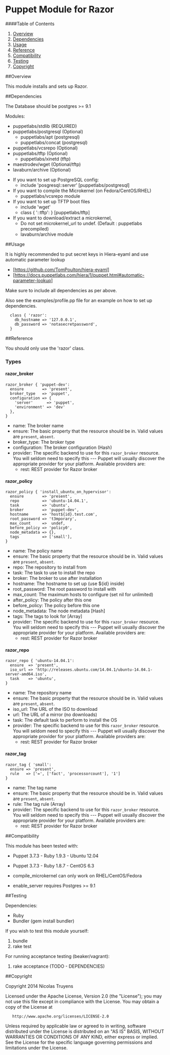 # Puppet Module for Razor

####Table of Contents

1. [Overview](#overview)
2. [Dependencies](#dependencies)
3. [Usage](#usage)
4. [Reference](#reference)
5. [Compatibility](#compatibility)
6. [Testing](#testing)
7. [Copyright](#copyright)

##Overview

This module installs and sets up Razor.

##Dependencies

The Database should be postgres >= 9.1

Modules:
- puppetlabs/stdlib (REQUIRED)
- puppetlabs/postgresql (Optional)
  * puppetlabs/apt (postgresql)
  * puppetlabs/concat (postgresql)
- puppetlabs/vcsrepo (Optional)
- puppetlabs/tftp (Optional)
  * puppetlabs/xinetd (tftp)
- maestrodev/wget (Optional/tftp)
- lavaburn/archive (Optional)

* If you want to set up PostgreSQL config:
  	- include 'posgresql::server'	[puppetlabs/postgresql]
* If you want to compile the Microkernel (on Fedora/CentOS/RHEL)
	- puppetlabs/vcsrepo module 
* If you want to set up TFTP boot files
	- include 'wget'
	- class { '::tftp': }		[puppetlabs/tftp]
* If you want to download/extract a microkernel, 
	- Do not set microkernel_url to undef. (Default : puppetlabs precompiled)
	- lavaburn/archive module	
	
##Usage
     
It is highly recommended to put secret keys in Hiera-eyaml and use automatic parameter lookup
* [https://github.com/TomPoulton/hiera-eyaml]
* [https://docs.puppetlabs.com/hiera/1/puppet.html#automatic-parameter-lookup]

Make sure to include all dependencies as per above.

Also see the examples/profile.pp file for an example on how to set up dependencies.   
     
```
  class { 'razor':
    db_hostname => '127.0.0.1',
    db_password => 'notasecretpassword',
  } 
```

##Reference

You should only use the 'razor' class.

### Types

#### razor_broker
```
razor_broker { 'puppet-dev':
  ensure        => 'present',
  broker_type   => 'puppet',
  configuration => {
    'server'      => 'puppet',
    'environment' => 'dev'
  },
}
```
- name: The broker name
- ensure: The basic property that the resource should be in.
          Valid values are `present`, `absent`.
- broker_type: The broker type
- configuration: The broker configuration (Hash)
- provider: The specific backend to use for this `razor_broker` resource. 
            You will seldom need to specify this --- Puppet will usually
            discover the appropriate provider for your platform.
            Available providers are:
  * rest: REST provider for Razor broker

#### razor_policy
```
razor_policy { 'install_ubuntu_on_hypervisor':
  ensure        => 'present',
  repo          => 'ubuntu-14.04.1',
  task          => 'ubuntu',
  broker        => 'puppet-dev',
  hostname      => 'host${id}.test.com',
  root_password => 't3mporary',
  max_count     =>  undef,
  before_policy => 'policy0',
  node_metadata => {},
  tags          => ['small'],
}
```
- name: The policy name
- ensure: The basic property that the resource should be in.
          Valid values are `present`, `absent`.
- repo: The repository to install from
- task: The task to use to install the repo
- broker: The broker to use after installation
- hostname: The hostname to set up (use ${id} inside)
- root_password: The root password to install with
- max_count: The maximum hosts to configure (set nil for unlimited)
- after_policy: The policy after this one
- before_policy: The policy before this one
- node_metadata: The node metadata [Hash]
- tags: The tags to look for [Array]
- provider: The specific backend to use for this `razor_broker` resource. 
            You will seldom need to specify this --- Puppet will usually
            discover the appropriate provider for your platform.
            Available providers are:
  * rest: REST provider for Razor broker

#### razor_repo
```
razor_repo { 'ubuntu-14.04.1':
  ensure  => 'present',
  iso_url => 'http://releases.ubuntu.com/14.04.1/ubuntu-14.04.1-server-amd64.iso',
  task    => 'ubuntu',
}
```
- name: The repository name
- ensure: The basic property that the resource should be in.
          Valid values are `present`, `absent`.
- iso_url: The URL of the ISO to download
- url: The URL of a mirror (no downloads)
- task: The default task to perform to install the OS
- provider: The specific backend to use for this `razor_broker` resource. 
            You will seldom need to specify this --- Puppet will usually
            discover the appropriate provider for your platform.
            Available providers are:
  * rest: REST provider for Razor broker

#### razor_tag
```
razor_tag { 'small':
  ensure => 'present',
  rule   => ['=', ['fact', 'processorcount'], '1']
}
```
- name: The tag name
- ensure: The basic property that the resource should be in.
          Valid values are `present`, `absent`.
- rule: The tag rule (Array)   
- provider: The specific backend to use for this `razor_broker` resource. 
            You will seldom need to specify this --- Puppet will usually
            discover the appropriate provider for your platform.
            Available providers are:
  * rest: REST provider for Razor broker

##Compatibility

This module has been tested with:
* Puppet 3.7.3 - Ruby 1.9.3 - Ubuntu 12.04
* Puppet 3.7.3 - Ruby 1.8.7 - CentOS 6.3

* compile_microkernel can only work on RHEL/CentOS/Fedora
* enable_server requires Postgres >= 9.1

##Testing

Dependencies:
- Ruby
- Bundler (gem install bundler)

If you wish to test this module yourself:
1. bundle
2. rake test

For running acceptance testing (beaker/vagrant):
1. rake acceptance
(TODO - DEPENDENCIES)

##Copyright

   Copyright 2014 Nicolas Truyens

   Licensed under the Apache License, Version 2.0 (the "License");
   you may not use this file except in compliance with the License.
   You may obtain a copy of the License at

       http://www.apache.org/licenses/LICENSE-2.0

   Unless required by applicable law or agreed to in writing, software
   distributed under the License is distributed on an "AS IS" BASIS,
   WITHOUT WARRANTIES OR CONDITIONS OF ANY KIND, either express or implied.
   See the License for the specific language governing permissions and
   limitations under the License.
